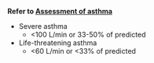 **Refer to [Assessment of asthma](../conditions/asthma)**

- Severe asthma
  - <100 L/min or 33-50% of predicted
- Life-threatening asthma
  - <60 L/min or <33% of predicted
